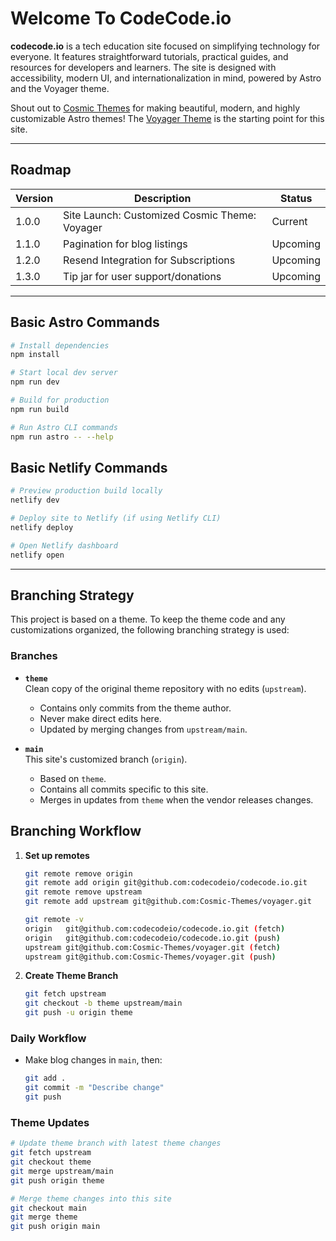 # Welcome To CodeCode.io

**codecode.io** is a tech education site focused on simplifying technology for everyone. It features straightforward tutorials, practical guides, and resources for developers and learners. The site is designed with accessibility, modern UI, and internationalization in mind, powered by Astro and the Voyager theme.

Shout out to [Cosmic Themes](https://cosmicthemes.com/) for making beautiful, modern, and highly customizable Astro themes! The [Voyager Theme](https://cosmicthemes.com/themes/voyager) is the starting point for this site.

---

## Roadmap

| Version | Description                                   | Status   |
| ------- | --------------------------------------------- | -------- |
| 1.0.0   | Site Launch: Customized Cosmic Theme: Voyager | Current  |
| 1.1.0   | Pagination for blog listings                  | Upcoming |
| 1.2.0   | Resend Integration for Subscriptions          | Upcoming |
| 1.3.0   | Tip jar for user support/donations            | Upcoming |

---

## Basic Astro Commands

```bash
# Install dependencies
npm install

# Start local dev server
npm run dev

# Build for production
npm run build

# Run Astro CLI commands
npm run astro -- --help
```

## Basic Netlify Commands

```bash
# Preview production build locally
netlify dev

# Deploy site to Netlify (if using Netlify CLI)
netlify deploy

# Open Netlify dashboard
netlify open
```

---

## Branching Strategy

This project is based on a theme. To keep the theme code and any customizations organized, the following branching strategy is used:

### Branches
- **`theme`**  
  Clean copy of the original theme repository with no edits (`upstream`).  
  - Contains only commits from the theme author.  
  - Never make direct edits here.  
  - Updated by merging changes from `upstream/main`.
  
- **`main`**  
  This site's customized branch (`origin`).  
  - Based on `theme`.  
  - Contains all commits specific to this site.  
  - Merges in updates from `theme` when the vendor releases changes.
  
## Branching Workflow

1. **Set up remotes**
   ```bash
   git remote remove origin
   git remote add origin git@github.com:codecodeio/codecode.io.git
   git remote remove upstream
   git remote add upstream git@github.com:Cosmic-Themes/voyager.git

   git remote -v
   origin	git@github.com:codecodeio/codecode.io.git (fetch)
   origin	git@github.com:codecodeio/codecode.io.git (push)
   upstream	git@github.com:Cosmic-Themes/voyager.git (fetch)
   upstream	git@github.com:Cosmic-Themes/voyager.git (push)
   ```
2. **Create Theme Branch**
   ```bash
   git fetch upstream
   git checkout -b theme upstream/main
   git push -u origin theme
   ```

### Daily Workflow
- Make blog changes in `main`, then:
  ```bash
  git add .
  git commit -m "Describe change"
  git push
  ```

### Theme Updates
```bash
# Update theme branch with latest theme changes
git fetch upstream
git checkout theme
git merge upstream/main
git push origin theme

# Merge theme changes into this site
git checkout main
git merge theme
git push origin main
```

